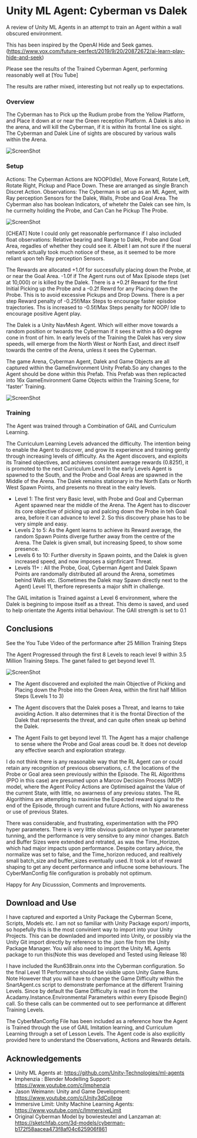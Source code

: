 # Unity ML Agent: Cyberman vs Dalek

A review of Unity ML Agents in an attempt to train an Agent within a wall obscured environment. 

This has been inspired by the OpenAI Hide and Seek games. (https://www.vox.com/future-perfect/2019/9/20/20872672/ai-learn-play-hide-and-seek) 

Please see the results of the Trained Cyberman Agent, performing reasonably well at [You Tube]

The results are rather mixed, interesting but not really up to expectations.  

### Overview
The Cyberman has to Pick up the Rudium probe from the Yellow Platform, and Place it down at or near the Green reception Platform.  A Dalek is also in the arena, and will kill the Cyberman, if it is within its frontal line os sight.  The Cyberman and Dalek Line of sights are obscured by various walls within the Arena. 

![ScreenShot](General.PNG)

### Setup
Actions: The Cyberman Actions are NOOP(Idle), Move Forward, Rotate Left, Rotate Right, Pickup and Place Down.  These are arranged as  single Branch Discret Action. 
Observations: The Cyberman is set up as an ML Agent, with Ray perception Sensors for the Dalek, Walls, Probe and Goal Area. The Cyberman also has boolean Indicators, of whetehr the Dalek can see him, Is he currnelty holding the Probe, and Can Can he Pickup The Probe.

![ScreenShot](RaySense.png)

[CHEAT] Note I could only get reasonable performance if I also included float observations: Relative bearing and Range to Dalek, Probe and Goal Area, regadles of whether they could see it. Albeit I am not sure if the nueral network actually took much notioce of these, as it seemed to be more reliant upon teh Ray perception Sensors. 

The Rewards are allocated +1.0f for successfully placing down the Probe, at or near the Goal Area. -1.0f if The Agent runs out of Max Episode steps (set at 10,000) or is killed by the Dalek.  There is a +0.2f Reward for the first Initial Picking up the Probe and a -0.2f Rewrd for any Placing down the Probe. This is to avoid excessive Pickups and Drop Downs.  There is a per step Reward penalty of -0.25f/Max Steps to encourage faster episdoe trajectories. Ths is increased to -0.5f/Max Steps penalty for NOOP/ Idle to encourage positive Agent play.   


The Dalek is a Unity NavMesh Agent. Which will either move towards a random position or twoards the Cyberman if it sees it within a 60 degree cone in front of him.  In early levels of the Training the Dalek has very slow speeds, will emerge from the North West or North East, and direct itself towards the centre of the Arena, unless it sees the Cyberman.

The game Arena, Cyberman Agent, Dalek and Game Objects are all captured within the GameEnvironment Unity Prefab.So any changes to the Agent should be done within this Prefab. This Prefab was then replicacted into 16x GameEnvironment Game Objects within the Training Scene, for 'faster' Training.  

![ScreenShot](Multiple.PNG)

### Training 
The Agent was trained through a Combination of GAIL and Curriculum Learning. 

The Curriculum Learning Levels advanced the difficulty. The intention being to enable the Agent to discover, and grow its experience and training gently through increasing levels of difficulty.  As the Agent discovers, and exploits its Trained objectives, and achieves consistent average rewards (0.825f), it is promoted to the next Curriculum Level
In the early Levels Agent is spawned to the South, and the Probe and Goal Areas are spawned in the Middle of the Arena. The Dalek remains stationary in the North Eats or North West Spawn Points, and presents no threat in the ealry levels.

- Level 1:  The first very Basic level, with Probe and Goal and Cyberman Agent spawned near the middle of the Arena. The Agent has to discover its core objective of picking up and palcing down the Probe in teh Goal area, before it can advance to level 2.  So this discovery phase has to be very simple and easy. 
- Levels 2 to 5:  As the Agent learns to achieve its Reward average, the random Spawn Points diverge further away from the centre of the Arena. The Dalek is given small, but increasing Speed, to show some presence. 
- Levels 6 to 10:  Further diversity in Spawn points, and the Dalek is given increased speed, and now imposes a signfiricant Threat.
- Levels 11+ : All the Probe, Goal, Cyberman Agent and Dalek Spawn Points are randomally distributed all around the Arena, sometimes behind Walls etc. (Sometimes the Dalek may Spawn directly next to the Agent)  Level 11, therfore represents a major shift in challenge.

The GAIL imitation is Trained against a Level 6 environment, where the Dalek is begining to impose itself as a threat. This demo is saved, and used to help orientate the Agents initial behaviour. The GAIl strength is set to 0.1

## Conclusions

See the You Tube Video of the performance after 25 Million Training Steps

The Agent Progressed through the first 8 Levels to reach level 9 within 3.5 Million Training Steps. The ganet failed to get beyond level 11. 

![ScreenShot](TrainingProfile.PNG)

- The Agent discovered and exploited the main Objective of Picking and Placing down the Probe into the Green Area, within the first half Million Steps (Levels 1 to 3)

- The Agent discovers that the Dalek poses a Threat, and learns to take avoiding Action. It also determines that it is the frontal Direction of the Dalek that reprsesents the threat, and can quite often sneak up behind the Dalek.   

- The Agent Fails to get beyond level 11. The Agent has a major challenge to sense where the Probe and Goal areas coudl be. It does not develop any effective search and exploration strategy.  

I do not think there is any reasonable way that the RL Agent can or could retain any recognition of previous observations, c.f. the locations of the Probe or Goal area seen previously within the Episode.  The RL Algorithms (PPO in this case) are presumed upon a Marcov Decision Process (MDP) model, where the Agent Policy Actions are Optimised against the Value of the current State, with little, no awarness of any previosu states. The RL Algorithims are attempting to maximise the Expected reward signal to the end of the Episode, through current and future Actions, with No awareness or use of previous States.  

There was considerable, and frustrating, experimentation with the PPO hyper parameters. There is very little obvious guidance on hyper parameter tunning, and the performance is very sensitve to any minor changes.  Batch and Buffer Sizes were extended and retrated, as was the Time_Horizon, which had major impacts upon  performance.  Despite contary advice, the normalize was set to false, and the Time_horizon reduced, and realtively small batch_size and buffer_sizes eventually used. It took a lot of reward shaping to get any decent performance and influcne some behaviours.  The CyberManConfig file configuration is probably not optimum.    

Happy for Any Dicusssion, Comments and Improvements.

## Download and Use ##

I have captured and exported a Unity Package the Cyberman Scene, Scripts, Models etc. I am not so familiar with Unity Package export/ imports, so hopefully this is the most convinient way to import into your Unity Projects.  This can be downladed and imported into Unity, or possibly via the Unity Git import directly by reference to the .json file from the Unity Package Manager.  You will also need to import the Unity ML Agents package to run this(Note this was developed and Tested using Release 18)

I have included the Run63Brain.onnx into the Cyberman configuration. So the final Level 11 Performance should be visible upon Unity Game Runs. Note However that you will have to change the Game Difficulty within the SnartAgent.cs script to demonstrate perfomance at the different Training Levels. Since by default the Game Difficulty is read in from the Acadamy.Instance.Environmental Parameters within every Episode Begin() call. So these calls can be commented out to see performance at different Training Levels. 

The CyberManConfig File has been included as a reference how the Agent is Trained through the use of GAIL  Imitation learning, and Curriculum Learning through a set of Lesson Levels.  The Agent code is also explicitly provided here to understand the Observations, Actions and Rewards details. 

## Acknowledgements ## 

- Unity ML Agents at:  https://github.com/Unity-Technologies/ml-agents
- Imphenzia : Blender Modelling Support: https://www.youtube.com/c/Imphenzia
- Jason Weimann: Unity and Game Development: https://www.youtube.com/c/Unity3dCollege
- Immersive Limit: Unity Machine Learning Agents: https://www.youtube.com/c/ImmersiveLimit
- Original Cyberman Model by bowiesteutel and Lanzaman at: https://sketchfab.com/3d-models/cyberman-b172f58aacea473f8af04c625906f861
